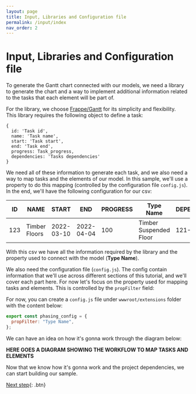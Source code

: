 ```yaml
---
layout: page
title: Input, Libraries and Configuration file
permalink: /input/index
nav_order: 2
---
```


# Input, Libraries and Configuration file

To generate the Gantt chart connected with our models, we need a library to generate the chart and a way to implement additional information related to the tasks that each element will be part of.

For the library, we choose [Frappe/Gantt](https://frappe.io/gantt) for its simplicity and flexibility. <br /> This library requires the following object to define a task:

```
{
  id: 'Task id',
  name: 'Task name',
  start: 'Task start',
  end: 'Task end',
  progress: Task_progress,
  dependencies: 'Tasks dependencies'
}
```

We need all of these information to generate each task, and we also need a way to map tasks and the elements of our model. In this sample, we'll use a property to do this mapping (controlled by the configuration file `config.js`). <br /> In the end, we'll have the following configuration for our csv:

| ID  | NAME          | START      | END        | PROGRESS | Type Name              | DEPENDENCIES |
| --- | ------------- | ---------- | ---------- | -------- | ---------------------- | ------------ |
| 123 | Timber Floors | 2022-03-10 | 2022-04-04 | 100      | Timber Suspended Floor | 121-122      |

With this csv we have all the information required by the library and the property used to connect with the model (**Type Name**).

We also need the configuration file (`config.js`). The config contain information that we'll use across different sections of this tutorial, and we'll cover each part here. For now let's focus on the property used for mapping tasks and elements. This is controlled by the `propFilter` field:

For now, you can create a `config.js` file under `wwwroot/extensions` folder with the content below:

```js
export const phasing_config = {
  propFilter: "Type Name",
};
```

We can have an idea on how it's gonna work through the diagram below:

**HERE GOES A DIAGRAM SHOWING THE WORKFLOW TO MAP TASKS AND ELEMENTS**

Now that we know how it's gonna work and the project dependencies, we can start building our sample.

[Next step](/building/home){: .btn}
